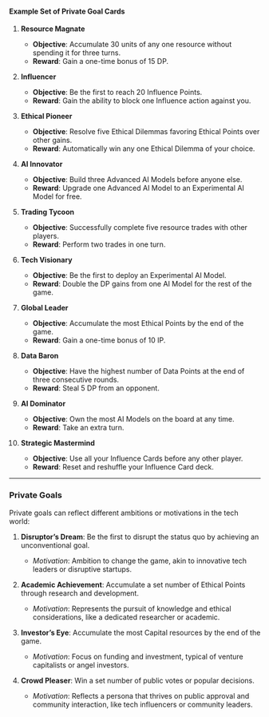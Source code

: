 
#### Example Set of Private Goal Cards

1. **Resource Magnate**
   - **Objective**: Accumulate 30 units of any one resource without spending it for three turns.
   - **Reward**: Gain a one-time bonus of 15 DP.

2. **Influencer**
   - **Objective**: Be the first to reach 20 Influence Points.
   - **Reward**: Gain the ability to block one Influence action against you.

3. **Ethical Pioneer**
   - **Objective**: Resolve five Ethical Dilemmas favoring Ethical Points over other gains.
   - **Reward**: Automatically win any one Ethical Dilemma of your choice.

4. **AI Innovator**
   - **Objective**: Build three Advanced AI Models before anyone else.
   - **Reward**: Upgrade one Advanced AI Model to an Experimental AI Model for free.

5. **Trading Tycoon**
   - **Objective**: Successfully complete five resource trades with other players.
   - **Reward**: Perform two trades in one turn.

6. **Tech Visionary**
   - **Objective**: Be the first to deploy an Experimental AI Model.
   - **Reward**: Double the DP gains from one AI Model for the rest of the game.

7. **Global Leader**
   - **Objective**: Accumulate the most Ethical Points by the end of the game.
   - **Reward**: Gain a one-time bonus of 10 IP.

8. **Data Baron**
   - **Objective**: Have the highest number of Data Points at the end of three consecutive rounds.
   - **Reward**: Steal 5 DP from an opponent.

9. **AI Dominator**
   - **Objective**: Own the most AI Models on the board at any time.
   - **Reward**: Take an extra turn.

10. **Strategic Mastermind**
    - **Objective**: Use all your Influence Cards before any other player.
    - **Reward**: Reset and reshuffle your Influence Card deck.


---

### Private Goals

Private goals can reflect different ambitions or motivations in the tech world:

1. **Disruptor’s Dream**: Be the first to disrupt the status quo by achieving an unconventional goal.
   - *Motivation*: Ambition to change the game, akin to innovative tech leaders or disruptive startups.

2. **Academic Achievement**: Accumulate a set number of Ethical Points through research and development.
   - *Motivation*: Represents the pursuit of knowledge and ethical considerations, like a dedicated researcher or academic.

3. **Investor’s Eye**: Accumulate the most Capital resources by the end of the game.
   - *Motivation*: Focus on funding and investment, typical of venture capitalists or angel investors.

4. **Crowd Pleaser**: Win a set number of public votes or popular decisions.
   - *Motivation*: Reflects a persona that thrives on public approval and community interaction, like tech influencers or community leaders.
